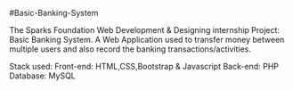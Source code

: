 #Basic-Banking-System

The Sparks Foundation Web Development & Designing internship Project: Basic Banking System.
A Web Application used to transfer money between multiple users and also record the banking 
transactions/activities.

Stack used: Front-end: HTML,CSS,Bootstrap
& Javascript Back-end: PHP Database: MySQL

